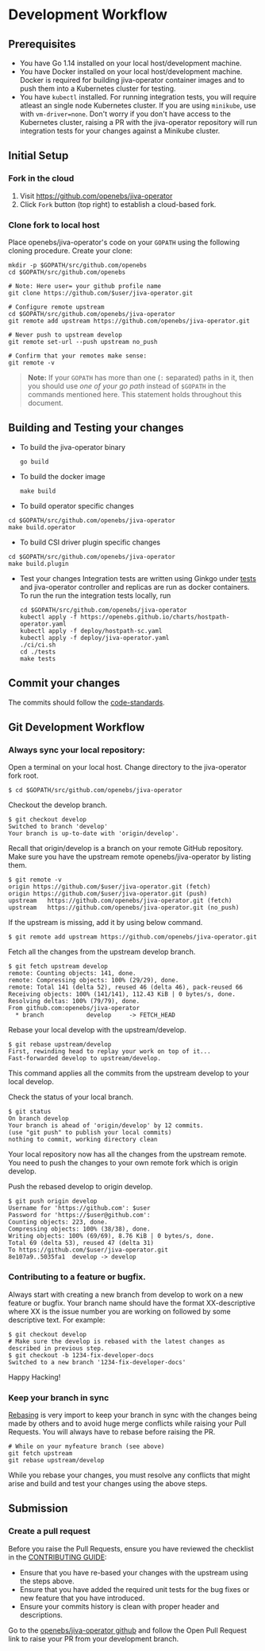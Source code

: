 # Development Workflow

## Prerequisites

* You have Go 1.14 installed on your local host/development machine.
* You have Docker installed on your local host/development machine. Docker is required for building jiva-operator container images and to push them into a Kubernetes cluster for testing.
* You have `kubectl` installed. For running integration tests, you will require atleast an single node Kubernetes cluster. If you are using `minikube`, use with `vm-driver=none`. Don't worry if you don't have access to the Kubernetes cluster, raising a PR with the jiva-operator repository will run integration tests for your changes against a Minikube cluster.

## Initial Setup

### Fork in the cloud

1. Visit https://github.com/openebs/jiva-operator
2. Click `Fork` button (top right) to establish a cloud-based fork.

### Clone fork to local host

Place openebs/jiva-operator's code on your `GOPATH` using the following cloning procedure.
Create your clone:

```
mkdir -p $GOPATH/src/github.com/openebs
cd $GOPATH/src/github.com/openebs

# Note: Here user= your github profile name
git clone https://github.com/$user/jiva-operator.git

# Configure remote upstream
cd $GOPATH/src/github.com/openebs/jiva-operator
git remote add upstream https://github.com/openebs/jiva-operator.git

# Never push to upstream develop
git remote set-url --push upstream no_push

# Confirm that your remotes make sense:
git remote -v
```
> **Note:** If your `GOPATH` has more than one (`:` separated) paths in it, then you should use *one of your go path* instead of `$GOPATH` in the commands mentioned here. This statement holds throughout this document.

## Building and Testing your changes

* To build the jiva-operator binary
  ```
  go build
  ```

* To build the docker image
  ```
  make build
  ```

* To build operator specific changes
 ```
 cd $GOPATH/src/github.com/openebs/jiva-operator
 make build.operator
 ```

* To build CSI driver plugin specific changes
 ```
 cd $GOPATH/src/github.com/openebs/jiva-operator
 make build.plugin
 ```

* Test your changes
  Integration tests are written using Ginkgo under [tests](./tests/) and jiva-operator controller and replicas are run as docker containers.
  To run the run the integration tests locally, run
  ```
  cd $GOPATH/src/github.com/openebs/jiva-operator
  kubectl apply -f https://openebs.github.io/charts/hostpath-operator.yaml
  kubectl apply -f deploy/hostpath-sc.yaml
  kubectl apply -f deploy/jiva-operator.yaml
  ./ci/ci.sh
  cd ./tests
  make tests
  ```

## Commit your changes

The commits should follow the [code-standards](code-standard.md).

## Git Development Workflow

### Always sync your local repository:
Open a terminal on your local host. Change directory to the jiva-operator fork root.

```
$ cd $GOPATH/src/github.com/openebs/jiva-operator
```

Checkout the develop branch.

```
$ git checkout develop
Switched to branch 'develop'
Your branch is up-to-date with 'origin/develop'.
```

Recall that origin/develop is a branch on your remote GitHub repository.
Make sure you have the upstream remote openebs/jiva-operator by listing them.

 ```
 $ git remote -v
 origin	https://github.com/$user/jiva-operator.git (fetch)
 origin	https://github.com/$user/jiva-operator.git (push)
 upstream	https://github.com/openebs/jiva-operator.git (fetch)
 upstream	https://github.com/openebs/jiva-operator.git (no_push)
 ```

 If the upstream is missing, add it by using below command.

 ```
 $ git remote add upstream https://github.com/openebs/jiva-operator.git
 ```
 Fetch all the changes from the upstream develop branch.

 ```
 $ git fetch upstream develop
 remote: Counting objects: 141, done.
 remote: Compressing objects: 100% (29/29), done.
 remote: Total 141 (delta 52), reused 46 (delta 46), pack-reused 66
 Receiving objects: 100% (141/141), 112.43 KiB | 0 bytes/s, done.
 Resolving deltas: 100% (79/79), done.
 From github.com:openebs/jiva-operator
   * branch            develop     -> FETCH_HEAD
 ```

 Rebase your local develop with the upstream/develop.

 ```
 $ git rebase upstream/develop
 First, rewinding head to replay your work on top of it...
 Fast-forwarded develop to upstream/develop.
 ```
 This command applies all the commits from the upstream develop to your local develop.

 Check the status of your local branch.

 ```
 $ git status
 On branch develop
 Your branch is ahead of 'origin/develop' by 12 commits.
 (use "git push" to publish your local commits)
 nothing to commit, working directory clean
 ```
 Your local repository now has all the changes from the upstream remote. You need to push the changes to your own remote fork which is origin develop.

 Push the rebased develop to origin develop.

 ```
 $ git push origin develop
 Username for 'https://github.com': $user
 Password for 'https://$user@github.com':
 Counting objects: 223, done.
 Compressing objects: 100% (38/38), done.
 Writing objects: 100% (69/69), 8.76 KiB | 0 bytes/s, done.
 Total 69 (delta 53), reused 47 (delta 31)
 To https://github.com/$user/jiva-operator.git
 8e107a9..5035fa1  develop -> develop
 ```

### Contributing to a feature or bugfix.

Always start with creating a new branch from develop to work on a new feature or bugfix. Your branch name should have the format XX-descriptive where XX is the issue number you are working on followed by some descriptive text. For example:

 ```
 $ git checkout develop
 # Make sure the develop is rebased with the latest changes as described in previous step.
 $ git checkout -b 1234-fix-developer-docs
 Switched to a new branch '1234-fix-developer-docs'
 ```
Happy Hacking!

### Keep your branch in sync

[Rebasing](https://git-scm.com/docs/git-rebase) is very import to keep your branch in sync with the changes being made by others and to avoid huge merge conflicts while raising your Pull Requests. You will always have to rebase before raising the PR.

```
# While on your myfeature branch (see above)
git fetch upstream
git rebase upstream/develop
```

While you rebase your changes, you must resolve any conflicts that might arise and build and test your changes using the above steps.

## Submission

### Create a pull request

Before you raise the Pull Requests, ensure you have reviewed the checklist in the [CONTRIBUTING GUIDE](../CONTRIBUTING.md):
- Ensure that you have re-based your changes with the upstream using the steps above.
- Ensure that you have added the required unit tests for the bug fixes or new feature that you have introduced.
- Ensure your commits history is clean with proper header and descriptions.

Go to the [openebs/jiva-operator github](https://github.com/openebs/jiva-operator) and follow the Open Pull Request link to raise your PR from your development branch.

